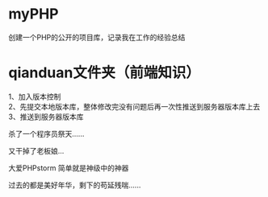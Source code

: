 # myPHP
创建一个PHP的公开的项目库，记录我在工作的经验总结

# qianduan文件夹（前端知识）

1、加入版本控制  
2、先提交本地版本库，整体修改完没有问题后再一次性推送到服务器版本库上去  
3、推送到服务器版本库  

杀了一个程序员祭天......

又干掉了老板娘...

大爱PHPstorm  简单就是神级中的神器

过去的都是美好年华，剩下的苟延残喘......
